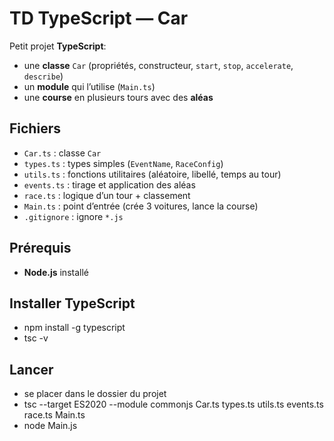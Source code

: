# TD TypeScript — Car

Petit projet **TypeScript**:
- une **classe** `Car` (propriétés, constructeur, `start`, `stop`, `accelerate`, `describe`)
- un **module** qui l’utilise (`Main.ts`)
- une **course** en plusieurs tours avec des **aléas** 

## Fichiers
- `Car.ts` : classe `Car`
- `types.ts` : types simples (`EventName`, `RaceConfig`)
- `utils.ts` : fonctions utilitaires (aléatoire, libellé, temps au tour)
- `events.ts` : tirage et application des aléas
- `race.ts` : logique d’un tour + classement
- `Main.ts` : point d’entrée (crée 3 voitures, lance la course)
- `.gitignore` : ignore `*.js` 

## Prérequis
- **Node.js** installé

## Installer TypeScript 

- npm install -g typescript
- tsc -v


## Lancer
- se placer dans le dossier du projet
- tsc --target ES2020 --module commonjs Car.ts types.ts utils.ts events.ts race.ts Main.ts
- node Main.js
